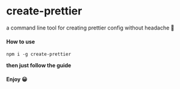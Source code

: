 # create-prettier

a command line tool for creating prettier config without headache 🤕

#### How to use

```
npm i -g create-prettier
```

**then just follow the guide**

#### Enjoy 😀
